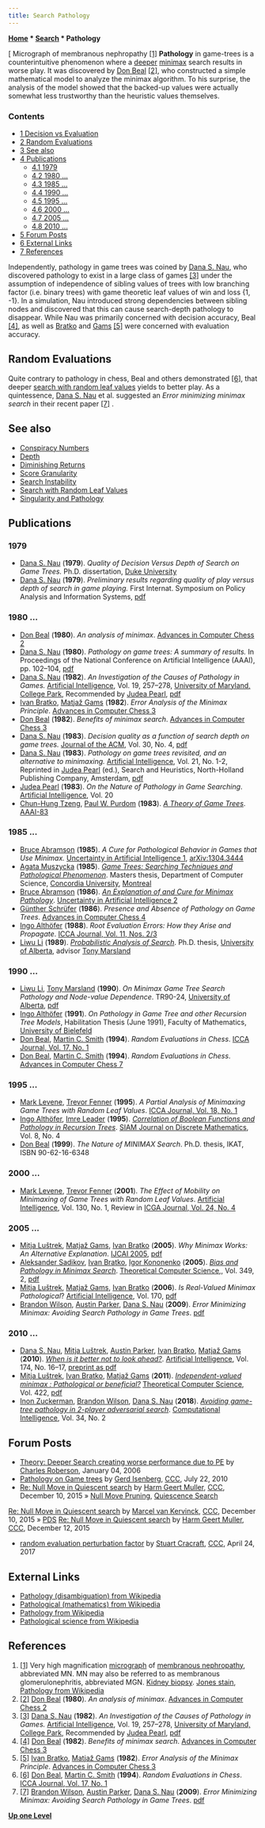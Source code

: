 ```yaml
---
title: Search Pathology
---
```

**[Home](Home "Home") \* [Search](Search "Search") \* Pathology**



[ Micrograph of membranous nephropathy <a id="cite-note-1" href="#cite-ref-1">[1]</a>
**Pathology** in game-trees is a counterintuitive phenomenon where a [deeper](Depth "Depth") [minimax](Minimax "Minimax") search results in worse play. It was discovered by [Don Beal](Don_Beal "Don Beal") <a id="cite-note-2" href="#cite-ref-2">[2]</a>, who constructed a simple mathematical model to analyze the minimax algorithm. To his surprise, the analysis of the model showed that the backed-up values were actually somewhat less trustworthy than the heuristic values themselves. 



### Contents


* [1 Decision vs Evaluation](#decision-vs-evaluation)
* [2 Random Evaluations](#random-evaluations)
* [3 See also](#see-also)
* [4 Publications](#publications)
	+ [4.1 1979](#1979)
	+ [4.2 1980 ...](#1980-...)
	+ [4.3 1985 ...](#1985-...)
	+ [4.4 1990 ...](#1990-...)
	+ [4.5 1995 ...](#1995-...)
	+ [4.6 2000 ...](#2000-...)
	+ [4.7 2005 ...](#2005-...)
	+ [4.8 2010 ...](#2010-...)
* [5 Forum Posts](#forum-posts)
* [6 External Links](#external-links)
* [7 References](#references)






Independently, pathology in game trees was coined by [Dana S. Nau](Dana_S._Nau "Dana S. Nau"), who discovered pathology to exist in a large class of games <a id="cite-note-3" href="#cite-ref-3">[3]</a> under the assumption of independence of sibling values of trees with low branching factor (i.e. binary trees) with game theoretic leaf values of win and loss {1, -1}. In a simulation, Nau introduced strong dependencies between sibling nodes and discovered that this can cause search-depth pathology to disappear. While Nau was primarily concerned with decision accuracy, Beal <a id="cite-note-4" href="#cite-ref-4">[4]</a>, as well as [Bratko](Ivan_Bratko "Ivan Bratko") and [Gams](Matja%C5%BE_Gams "Matjaž Gams") <a id="cite-note-5" href="#cite-ref-5">[5]</a> were concerned with evaluation accuracy.




## Random Evaluations


Quite contrary to pathology in chess, Beal and others demonstrated <a id="cite-note-6" href="#cite-ref-6">[6]</a>, that deeper [search with random leaf values](Search_with_Random_Leaf_Values "Search with Random Leaf Values") yields to better play. As a quintessence, [Dana S. Nau](Dana_S._Nau "Dana S. Nau") et al. suggested an *Error minimizing minimax search* in their recent paper <a id="cite-note-7" href="#cite-ref-7">[7]</a> .



## See also


* [Conspiracy Numbers](Conspiracy_Numbers "Conspiracy Numbers")
* [Depth](Depth "Depth")
* [Diminishing Returns](Depth#DiminishingReturns "Depth")
* [Score Granularity](Score#Grain "Score")
* [Search Instability](Search_Instability "Search Instability")
* [Search with Random Leaf Values](Search_with_Random_Leaf_Values "Search with Random Leaf Values")
* [Singularity and Pathology](Singular_Extensions#SingularityAndPathology "Singular Extensions")


## Publications


### 1979


* [Dana S. Nau](Dana_S._Nau "Dana S. Nau") (**1979**). *Quality of Decision Versus Depth of Search on Game Trees.* Ph.D. dissertation, [Duke University](Duke_University "Duke University")
* [Dana S. Nau](Dana_S._Nau "Dana S. Nau") (**1979**). *Preliminary results regarding quality of play versus depth of search in game playing.* First Internat. Symposium on Policy Analysis and Information Systems, [pdf](http://www.cs.umd.edu/%7Enau/papers/nau79preliminary.pdf)


### 1980 ...


* [Don Beal](Don_Beal "Don Beal") (**1980**). *An analysis of minimax*. [Advances in Computer Chess 2](Advances_in_Computer_Chess_2 "Advances in Computer Chess 2")
* [Dana S. Nau](Dana_S._Nau "Dana S. Nau") (**1980**). *Pathology on game trees: A summary of results.* In Proceedings of the National Conference on Artificial Intelligence (AAAI), pp. 102–104, [pdf](http://www.cs.umd.edu/%7Enau/papers/pathology-aaai80.pdf)
* [Dana S. Nau](Dana_S._Nau "Dana S. Nau") (**1982**). *An Investigation of the Causes of Pathology in Games.* [Artificial Intelligence](https://en.wikipedia.org/wiki/Artificial_Intelligence_%28journal%29), Vol. 19, 257–278, [University of Maryland, College Park](https://en.wikipedia.org/wiki/University_of_Maryland,_College_Park), Recommended by [Judea Pearl](Judea_Pearl "Judea Pearl"), [pdf](http://www.cs.umd.edu/%7Enau/papers/nau82investigation.pdf)
* [Ivan Bratko](Ivan_Bratko "Ivan Bratko"), [Matjaž Gams](Matja%C5%BE_Gams "Matjaž Gams") (**1982**). *Error Analysis of the Minimax Principle*. [Advances in Computer Chess 3](Advances_in_Computer_Chess_3 "Advances in Computer Chess 3")
* [Don Beal](Don_Beal "Don Beal") (**1982**). *Benefits of minimax search*. [Advances in Computer Chess 3](Advances_in_Computer_Chess_3 "Advances in Computer Chess 3")
* [Dana S. Nau](Dana_S._Nau "Dana S. Nau") (**1983**). *Decision quality as a function of search depth on game trees.* [Journal of the ACM](ACM#Journal "ACM"), Vol. 30, No. 4, [pdf](http://www.cs.umd.edu/%7Enau/papers/nau83decision.pdf)
* [Dana S. Nau](Dana_S._Nau "Dana S. Nau") (**1983**). *Pathology on game trees revisited, and an alternative to minimaxing.* [Artificial Intelligence](https://en.wikipedia.org/wiki/Artificial_Intelligence_%28journal%29), Vol. 21, No. 1-2, Reprinted in [Judea Pearl](Judea_Pearl "Judea Pearl") (ed.), Search and Heuristics, North-Holland Publishing Company, Amsterdam, [pdf](http://www.cs.umd.edu/%7Enau/papers/nau83pathology.pdf)
* [Judea Pearl](Judea_Pearl "Judea Pearl") (**1983**). *On the Nature of Pathology in Game Searching*. [Artificial Intelligence](https://en.wikipedia.org/wiki/Artificial_Intelligence_%28journal%29), Vol. 20
* [Chun-Hung Tzeng](Chun-Hung_Tzeng "Chun-Hung Tzeng"), [Paul W. Purdom](Paul_W._Purdom "Paul W. Purdom") (**1983**). *[A Theory of Game Trees](https://www.aaai.org/Library/AAAI/1983/aaai83-080.php)*. [AAAI-83](Conferences#AAAI-83 "Conferences")


### 1985 ...


* [Bruce Abramson](Bruce_Abramson "Bruce Abramson") (**1985**). *A Cure for Pathological Behavior in Games that Use Minimax.* [Uncertainty in Artificial Intelligence 1](Laveen_Kanal#Uncertainty_AI_1 "Laveen Kanal"), [arXiv:1304.3444](https://arxiv.org/abs/1304.3444)
* [Agata Muszycka](Agata_Muszycka-Jones "Agata Muszycka-Jones") (**1985**). *[Game Trees: Searching Techniques and Pathological Phenomenon](https://spectrum.library.concordia.ca/3343/)*. Masters thesis, Department of Computer Science, [Concordia University](https://en.wikipedia.org/wiki/Concordia_University), [Montreal](https://en.wikipedia.org/wiki/Montreal)
* [Bruce Abramson](Bruce_Abramson "Bruce Abramson") (**1986**). *[An Explanation of and Cure for Minimax Pathology](https://www.sciencedirect.com/science/article/pii/B9780444700582500413)*. [Uncertainty in Artificial Intelligence 2](Laveen_Kanal#Uncertainty_AI_2 "Laveen Kanal")
* [Günther Schrüfer](G%C3%BCnther_Schr%C3%BCfer "Günther Schrüfer") (**1986**). *Presence and Absence of Pathology on Game Trees*. [Advances in Computer Chess 4](Advances_in_Computer_Chess_4 "Advances in Computer Chess 4")
* [Ingo Althöfer](Ingo_Alth%C3%B6fer "Ingo Althöfer") (**1988**). *Root Evaluation Errors: How they Arise and Propagate*. [ICCA Journal, Vol. 11, Nos. 2/3](ICGA_Journal#11_23 "ICGA Journal")
* [Liwu Li](Liwu_Li "Liwu Li") (**1989**). *[Probabilistic Analysis of Search](https://doi.org/10.7939/R3VX06F26)*. Ph.D. thesis, [University of Alberta](University_of_Alberta "University of Alberta"), advisor [Tony Marsland](Tony_Marsland "Tony Marsland")


### 1990 ...


* [Liwu Li](Liwu_Li "Liwu Li"), [Tony Marsland](Tony_Marsland "Tony Marsland") (**1990**). *On Minimax Game Tree Search Pathology and Node-value Dependence*. TR90-24, [University of Alberta](University_of_Alberta "University of Alberta"), [pdf](https://webdocs.cs.ualberta.ca/~tony/TechnicalReports/TR90-24.pdf)
* [Ingo Althöfer](Ingo_Alth%C3%B6fer "Ingo Althöfer") (**1991**). *On Pathology in Game Tree and other Recursion Tree Models*, Habilitation Thesis (June 1991), Faculty of Mathematics, [University of Bielefeld](https://en.wikipedia.org/wiki/University_of_Bielefeld)
* [Don Beal](Don_Beal "Don Beal"), [Martin C. Smith](Martin_C._Smith "Martin C. Smith") (**1994**). *Random Evaluations in Chess*. [ICCA Journal, Vol. 17, No. 1](ICGA_Journal#17_1 "ICGA Journal")
* [Don Beal](Don_Beal "Don Beal"), [Martin C. Smith](Martin_C._Smith "Martin C. Smith") (**1994**). *Random Evaluations in Chess*. [Advances in Computer Chess 7](Advances_in_Computer_Chess_7 "Advances in Computer Chess 7")


### 1995 ...


* [Mark Levene](Mark_Levene "Mark Levene"), [Trevor Fenner](Trevor_Fenner "Trevor Fenner") (**1995**). *A Partial Analysis of Minimaxing Game Trees with Random Leaf Values*. [ICCA Journal, Vol. 18, No. 1](ICGA_Journal#18_1 "ICGA Journal")
* [Ingo Althöfer](Ingo_Alth%C3%B6fer "Ingo Althöfer"), [Imre Leader](Mathematician#ImreLeader "Mathematician") (**1995**). *[Correlation of Boolean Functions and Pathology in Recursion Trees](http://epubs.siam.org/doi/abs/10.1137/S0895480192240470)*. [SIAM Journal on Discrete Mathematics](https://en.wikipedia.org/wiki/SIAM_Journal_on_Discrete_Mathematics), Vol. 8, No. 4
* [Don Beal](Don_Beal "Don Beal") (**1999**). *The Nature of MINIMAX Search*. Ph.D. thesis, IKAT, ISBN 90-62-16-6348


### 2000 ...


* [Mark Levene](Mark_Levene "Mark Levene"), [Trevor Fenner](Trevor_Fenner "Trevor Fenner") (**2001**). *The Effect of Mobility on Minimaxing of Game Trees with Random Leaf Values*. [Artificial Intelligence](https://en.wikipedia.org/wiki/Artificial_Intelligence_%28journal%29), Vol. 130, No. 1, Review in [ICGA Journal, Vol. 24, No. 4](ICGA_Journal#18_1 "ICGA Journal")


### 2005 ...


* [Mitja Luštrek](Mitja_Lu%C5%A1trek "Mitja Luštrek"), [Matjaž Gams](Matja%C5%BE_Gams "Matjaž Gams"), [Ivan Bratko](Ivan_Bratko "Ivan Bratko") (**2005**). *Why Minimax Works: An Alternative Explanation*. [IJCAI 2005](Conferences#IJCAI2005 "Conferences"), [pdf](https://www.ijcai.org/Proceedings/05/Papers/1223.pdf)
* [Aleksander Sadikov](Aleksander_Sadikov "Aleksander Sadikov"), [Ivan Bratko](Ivan_Bratko "Ivan Bratko"), [Igor Kononenko](Igor_Kononenko "Igor Kononenko") (**2005**). *[Bias and Pathology in Minimax Search](http://www.sciencedirect.com/science?_ob=ArticleURL&_udi=B6V1G-4HCN79X-1&_user=10&_coverDate=12%2F14%2F2005&_rdoc=1&_fmt=high&_orig=search&_sort=d&_docanchor=&view=c&_acct=C000050221&_version=1&_urlVersion=0&_userid=10&md5=79f966215bea9b7461b6877c9373b0bf)*. [Theoretical Computer Science](https://en.wikipedia.org/wiki/Theoretical_Computer_Science_%28journal%29),, Vol. 349, 2, [pdf](http://lkm.fri.uni-lj.si/xaigor/slo/clanki/Sadikov_final.pdf)
* [Mitja Luštrek](Mitja_Lu%C5%A1trek "Mitja Luštrek"), [Matjaž Gams](Matja%C5%BE_Gams "Matjaž Gams"), [Ivan Bratko](Ivan_Bratko "Ivan Bratko") (**2006**). *Is Real-Valued Minimax Pathological*? [Artificial Intelligence](https://en.wikipedia.org/wiki/Artificial_Intelligence_%28journal%29), Vol. 170, [pdf](https://dis.ijs.si/MitjaL/documents/Is_Real-Valued_Minimax_Pathological-AIJ-06.pdf)
* [Brandon Wilson](index.php?title=Brandon_Wilson&action=edit&redlink=1 "Brandon Wilson (page does not exist)"), [Austin Parker](Austin_Parker "Austin Parker"), [Dana S. Nau](Dana_S._Nau "Dana S. Nau") (**2009**). *Error Minimizing Minimax: Avoiding Search Pathology in Game Trees*. [pdf](http://www.cs.umd.edu/~nau/papers/wilson2009error.pdf)


### 2010 ...


* [Dana S. Nau](Dana_S._Nau "Dana S. Nau"), [Mitja Luštrek](Mitja_Lu%C5%A1trek "Mitja Luštrek"), [Austin Parker](Austin_Parker "Austin Parker"), [Ivan Bratko](Ivan_Bratko "Ivan Bratko"), [Matjaž Gams](Matja%C5%BE_Gams "Matjaž Gams") (**2010**). *[When is it better not to look ahead?](http://www.sciencedirect.com/science/article/pii/S0004370210001402)*. [Artificial Intelligence](https://en.wikipedia.org/wiki/Artificial_Intelligence_%28journal%29), Vol. 174, No. 16–17, [preprint as pdf](http://dis.ijs.si/mitjal/documents/Nau-When_is_it_better_not_to_look_ahead-AIJ-10.pdf)
* [Mitja Luštrek](Mitja_Lu%C5%A1trek "Mitja Luštrek"), [Ivan Bratko](Ivan_Bratko "Ivan Bratko"), [Matjaž Gams](Matja%C5%BE_Gams "Matjaž Gams") (**2011**). *[Independent-valued minimax : Pathological or beneficial?](http://www.sciencedirect.com/science/article/pii/S0304397511009522)* [Theoretical Computer Science](https://en.wikipedia.org/wiki/Theoretical_Computer_Science_%28journal%29), Vol. 422, [pdf](http://dis.ijs.si/MitjaL/documents/Independent-valued_minimax-Pathological_or_beneficial-TCS-12.pdf)
* [Inon Zuckerman](index.php?title=Inon_Zuckerman&action=edit&redlink=1 "Inon Zuckerman (page does not exist)"), [Brandon Wilson](index.php?title=Brandon_Wilson&action=edit&redlink=1 "Brandon Wilson (page does not exist)"), [Dana S. Nau](Dana_S._Nau "Dana S. Nau") (**2018**). *[Avoiding game-tree pathology in 2-player adversarial search](https://onlinelibrary.wiley.com/doi/abs/10.1111/coin.12162)*. [Computational Intelligence](https://en.wikipedia.org/wiki/Computational_Intelligence_(journal)), Vol. 34, No. 2


## Forum Posts


* [Theory: Deeper Search creating worse performance due to PE](https://www.stmintz.com/ccc/index.php?id=476965) by [Charles Roberson](Charles_Roberson "Charles Roberson"), January 04, 2006
* [Pathology on Game trees](http://www.talkchess.com/forum/viewtopic.php?t=35538) by [Gerd Isenberg](Gerd_Isenberg "Gerd Isenberg"), [CCC](CCC "CCC"), July 22, 2010
* [Re: Null Move in Quiescent search](http://www.talkchess.com/forum/viewtopic.php?t=58527&start=10) by [Harm Geert Muller](Harm_Geert_Muller "Harm Geert Muller"), [CCC](CCC "CCC"), December 10, 2015 » [Null Move Pruning](Null_Move_Pruning "Null Move Pruning"), [Quiescence Search](Quiescence_Search "Quiescence Search")


 [Re: Null Move in Quiescent search](http://www.talkchess.com/forum/viewtopic.php?t=58527&start=11) by [Marcel van Kervinck](Marcel_van_Kervinck "Marcel van Kervinck"), [CCC](CCC "CCC"), December 10, 2015 » [PDS](Proof-Number_Search#PDS "Proof-Number Search")
 [Re: Null Move in Quiescent search](http://www.talkchess.com/forum/viewtopic.php?t=58527&start=16) by [Harm Geert Muller](Harm_Geert_Muller "Harm Geert Muller"), [CCC](CCC "CCC"), December 12, 2015
* [random evaluation perturbation factor](http://www.talkchess.com/forum/viewtopic.php?t=63803) by [Stuart Cracraft](Stuart_Cracraft "Stuart Cracraft"), [CCC](CCC "CCC"), April 24, 2017


## External Links


* [Pathology (disambiguation) from Wikipedia](https://en.wikipedia.org/wiki/Pathology_%28disambiguation%29)
* [Pathological (mathematics) from Wikipedia](https://en.wikipedia.org/wiki/Pathological_%28mathematics%29)
* [Pathology from Wikipedia](https://en.wikipedia.org/wiki/Pathology)
* [Pathological science from Wikipedia](https://en.wikipedia.org/wiki/Pathological_science)


## References


1. <a id="cite-ref-1" href="#cite-note-1">[1]</a> Very high magnification [micrograph](https://en.wikipedia.org/wiki/Micrograph) of [membranous nephropathy](https://en.wikipedia.org/wiki/Membranous_nephropathy), abbreviated MN. MN may also be referred to as membranous glomerulonephritis, abbreviated MGN. [Kidney biopsy](https://en.wikipedia.org/wiki/Kidney_biopsy). [Jones stain](https://en.wikipedia.org/wiki/Jones_stain), [Pathology from Wikipedia](https://en.wikipedia.org/wiki/Pathology)
2. <a id="cite-ref-2" href="#cite-note-2">[2]</a> [Don Beal](Don_Beal "Don Beal") (**1980**). *An analysis of minimax*. [Advances in Computer Chess 2](Advances_in_Computer_Chess_2 "Advances in Computer Chess 2")
3. <a id="cite-ref-3" href="#cite-note-3">[3]</a> [Dana S. Nau](Dana_S._Nau "Dana S. Nau") (**1982**). *An Investigation of the Causes of Pathology in Games.* [Artificial Intelligence](https://en.wikipedia.org/wiki/Artificial_Intelligence_%28journal%29), Vol. 19, 257–278, [University of Maryland, College Park](https://en.wikipedia.org/wiki/University_of_Maryland,_College_Park), Recommended by [Judea Pearl](Judea_Pearl "Judea Pearl"), [pdf](http://www.cs.umd.edu/%7Enau/papers/nau82investigation.pdf)
4. <a id="cite-ref-4" href="#cite-note-4">[4]</a> [Don Beal](Don_Beal "Don Beal") (**1982**). *Benefits of minimax search*. [Advances in Computer Chess 3](Advances_in_Computer_Chess_3 "Advances in Computer Chess 3")
5. <a id="cite-ref-5" href="#cite-note-5">[5]</a> [Ivan Bratko](Ivan_Bratko "Ivan Bratko"), [Matjaž Gams](Matja%C5%BE_Gams "Matjaž Gams") (**1982**). *Error Analysis of the Minimax Principle*. [Advances in Computer Chess 3](Advances_in_Computer_Chess_3 "Advances in Computer Chess 3")
6. <a id="cite-ref-6" href="#cite-note-6">[6]</a> [Don Beal](Don_Beal "Don Beal"), [Martin C. Smith](Martin_C._Smith "Martin C. Smith") (**1994**). *Random Evaluations in Chess*. [ICCA Journal, Vol. 17, No. 1](ICGA_Journal#17_1 "ICGA Journal")
7. <a id="cite-ref-7" href="#cite-note-7">[7]</a> [Brandon Wilson](index.php?title=Brandon_Wilson&action=edit&redlink=1 "Brandon Wilson (page does not exist)"), [Austin Parker](Austin_Parker "Austin Parker"), [Dana S. Nau](Dana_S._Nau "Dana S. Nau") (**2009**). *Error Minimizing Minimax: Avoiding Search Pathology in Game Trees*. [pdf](http://www.cs.umd.edu/~nau/papers/wilson2009error.pdf)

**[Up one Level](Search "Search")**







 
